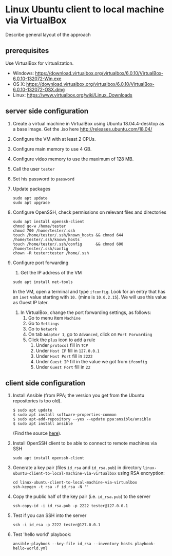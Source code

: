 # Linux Ubuntu client to local machine via VirtualBox

Describe general layout of the approach

## prerequisites

Use VirtualBox for virtualization.

- Windows: https://download.virtualbox.org/virtualbox/6.0.10/VirtualBox-6.0.10-132072-Win.exe
- OS X: https://download.virtualbox.org/virtualbox/6.0.10/VirtualBox-6.0.10-132072-OSX.dmg
- Linux: https://www.virtualbox.org/wiki/Linux_Downloads

## server side configuration

1. Create a virtual machine in VirtualBox using Ubuntu 18.04.4-desktop as a base image. Get the .iso here http://releases.ubuntu.com/18.04/
1. Configure the VM with at least 2 CPUs.
1. Configure main memory to use 4 GB.
1. Configure video memory to use the maximum of 128 MB.
1. Call the user ``tester``
1. Set his password to ``password``
1. Update packages

    ```
    sudo apt update
    sudo apt upgrade
    ```

1. Configure OpenSSH, check permissions on relevant files and directories

    ```
    sudo apt install openssh-client
    chmod go-w /home/tester
    chmod 700 /home/tester/.ssh
    touch /home/tester/.ssh/known_hosts && chmod 644 /home/tester/.ssh/known_hosts
    touch /home/tester/.ssh/config      && chmod 600 /home/tester/.ssh/config
    chown -R tester:tester /home/.ssh
    ```

1. Configure port forwarding

    1. Get the IP address of the VM

    ```
    sudo apt install net-tools
    ```

    In the VM, open a terminal and type ``ifconfig``. Look for an entry that has an ``inet`` value starting with ``10.`` (mine is ``10.0.2.15``). We will use this value as Guest IP later.

    1. In VirtualBox, change the port forwarding settings, as follows:
        1. Go to menu item ``Machine``
        1. Go to ``Settings``
        1. Go to ``Network``
        1. On tab ``Adaptor 1``, go to ``Advanced``, click on ``Port Forwarding``
        1. Click the ``plus`` icon to add a rule
            1. Under ``protocol`` fill in ``TCP``
            1. Under ``Host IP`` fill in ``127.0.0.1``
            1. Under ``Host Port`` fill in ``2222``
            1. Under ``Guest IP`` fill in the value we got from ``ifconfig``
            1. Under ``Guest Port`` fill in ``22``


## client side configuration

1. Install Ansible (from PPA; the version you get from the Ubuntu repositories is too old).

    ```shell
    $ sudo apt update
    $ sudo apt install software-properties-common
    $ sudo apt-add-repository --yes --update ppa:ansible/ansible
    $ sudo apt install ansible
    ```

    (Find the source [here](https://docs.ansible.com/ansible/latest/installation_guide/intro_installation.html#installing-ansible-on-ubuntu)).

1. Install OpenSSH client to be able to connect to remote machines via SSH

    ```shell
    sudo apt install openssh-client
    ```

1. Generate a key pair (files ``id_rsa`` and ``id_rsa.pub``) in directory ``linux-ubuntu-client-to-local-machine-via-virtualbox`` using RSA encryption:

    ```shell
    cd linux-ubuntu-client-to-local-machine-via-virtualbox
    ssh-keygen -t rsa -f id_rsa -N ''
    ```

1. Copy the public half of the key pair (i.e. ``id_rsa.pub``) to the server

    ```shell
    ssh-copy-id -i id_rsa.pub -p 2222 tester@127.0.0.1
    ```

1. Test if you can SSH into the server

    ```shell
    ssh -i id_rsa -p 2222 tester@127.0.0.1
    ```

1. Test 'hello world' playbook:

    ```
    ansible-playbook --key-file id_rsa --inventory hosts playbook-hello-world.yml
    ```

